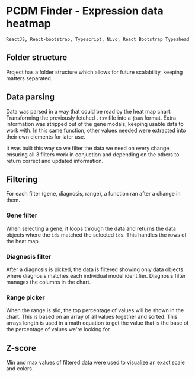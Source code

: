 # PCDM Finder - Expression data heatmap
`ReactJS, React-bootstrap, Typescript, Nivo, React Bootstrap Typeahead`

## Folder structure
Project has a folder structure which allows for future scalability, keeping matters separated.

## Data parsing
Data was parsed in a way that could be read by the heat map chart. 
Transforming the previously fetched `.tsv` file into a `json` format. Extra information was stripped out of the gene modals, keeping usable data to work with. In this same function, other values needed were extracted into their own elements for later use.

It was built this way so we filter the data we need on every change, ensuring all 3 filters work in conjuction and depending on the others to return correct and updated information.

## Filtering
For each filter (gene, diagnosis, range), a function ran after a change in them. 

### Gene filter
When selecting a gene, it loops through the data and returns the data objects where the `id`s matched the selected `id`s. This handles the rows of the heat map.

### Diagnosis filter
After a diagnosis is picked, the data is filtered showing only data objects where diagnosis matches each individual model identifier. Diagnosis filter manages the columns in the chart. 

### Range picker
When the range is slid, the top percentage of values will be shown in the chart. This is based on an array of all values together and sorted. This arrays length is used in a math equation to get the value that is the base of the percentage of values we're looking for. 

## Z-score
Min and max values of filtered data were used to visualize an exact scale and colors. 
